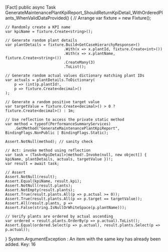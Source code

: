 [Fact]
public async Task GenerateMaintenancePlantKpiReport_ShouldReturnKpiDetail_WithOrderedPlants_WhenValidDataProvided()
{
    // Arrange
    var fixture = new Fixture();

    // Randomly create a KPI name
    var kpiName = fixture.Create<string>();

    // Generate random plant details
    var plantDetails = fixture.Build<GetCaseHierarchyResponse>()
                              .With(x => x.plantId, fixture.Create<int>())
                              .With(x => x.plantName, fixture.Create<string>())
                              .CreateMany(3)
                              .ToList();

    // Generate random actual values dictionary matching plant IDs
    var actuals = plantDetails.ToDictionary(
        p => (int)p.plantId!,
        p => fixture.Create<decimal>()
    );

    // Generate a random positive target value
    var targetValue = fixture.Create<decimal>() > 0 ? fixture.Create<decimal>() : 1m;

    // Use reflection to access the private static method
    var method = typeof(PerformanceSummaryServices)
        .GetMethod("GenerateMaintenancePlantKpiReport", BindingFlags.NonPublic | BindingFlags.Static);

    Assert.NotNull(method); // sanity check

    // Act: invoke method using reflection
    var task = (Task<KpiDetail>)method!.Invoke(null, new object[] { kpiName, plantDetails, actuals, targetValue })!;
    var result = await task;

    // Assert
    Assert.NotNull(result);
    Assert.Equal(kpiName, result.kpi);
    Assert.NotNull(result.plants);
    Assert.NotEmpty(result.plants);
    Assert.True(result.plants.All(p => p.actual >= 0));
    Assert.True(result.plants.All(p => p.target == targetValue));
    Assert.All(result.plants, p => Assert.False(string.IsNullOrWhiteSpace(p.plantName)));

    // Verify plants are ordered by actual ascending
    var ordered = result.plants.OrderBy(p => p.actual).ToList();
    Assert.Equal(ordered.Select(p => p.actual), result.plants.Select(p => p.actual));
}
System.ArgumentException : An item with the same key has already been added. Key: 16
